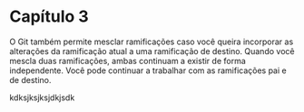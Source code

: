 # Capítulo 3

O Git também permite mesclar ramificações caso você queira incorporar as alterações da ramificação atual a
 uma ramificação de destino. Quando você mescla duas ramificações, ambas continuam a existir de forma independente.
  Você pode continuar a trabalhar com
 as ramificações pai e de destino.

 kdksjksjksjdkjsdk